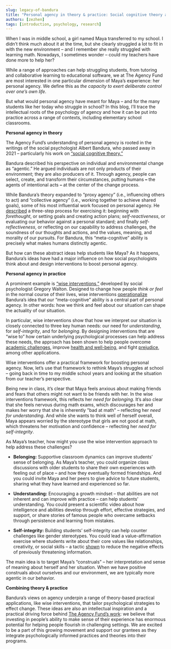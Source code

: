 ```yaml
---
slug: legacy-of-bandura
title: "Personal agency in theory & practice: Social cognitive theory and wise interventions"
authors: [zezhen]
tags: [introduction, psychology, research]
---
```


When I was in middle school, a girl named Maya transferred to my school. I didn’t think much about it at the time, but she clearly struggled a lot to fit in with the new environment – and I remember she really struggled with learning math. Nowadays, I sometimes wonder – could my teachers have done more to help her? 

While a range of approaches can help struggling students, from tutoring and collaborative learning to educational software, we at The Agency Fund are most interested in one particular dimension of Maya’s experience: her personal agency. We define this as *the capacity to exert deliberate control over one’s own life*.

But what would personal agency have meant for Maya – and for the many students like her today who struggle in school? In this blog, I’ll trace the intellectual roots of the psychology of agency and how it can be put into practice across a range of contexts, including elementary school classrooms.

**Personal agency in theory**

The Agency Fund’s understanding of personal agency is rooted in the writings of the social psychologist Albert Bandura, who passed away in 2021 – particularly his work on [“social cognitive theory.”](https://www.annualreviews.org/content/journals/10.1146/annurev.psych.52.1.1) 

Bandura described his perspective on individual and environmental change as “agentic.” He argued individuals are not only products of their environment; they are also producers of it. Through agency, people can select, create, and transform their circumstances, putting humans **–** the agents of intentional acts **–** at the center of the change process.

While Bandura’s theory expanded to “proxy agency” (i.e., influencing others to act) and “collective agency” (i.e., working together to achieve shared goals), some of his most influential work focused on personal agency. He [described](https://journals.sagepub.com/doi/full/10.1111/j.1745-6916.2006.00011.x?casa_token=EWOWJnfLFckAAAAA%3A-2E3XUBEid9P8GPceT-fhT35rqW8Jjc9KgB6-BU-jTKSstPaXSaIhXvQ6_-b6dwzvpGEjApwUy4) a three-step process for exercising it: beginning with *forethought*, or setting goals and creating action plans; *self-reactiveness*, or evaluating our behavior against a personal standard; and finally *self-reflectiveness*, or reflecting on our capability to address challenges, the soundness of our thoughts and actions, and the values, meaning, and morality of our pursuits. For Bandura, this “meta-cognitive” ability is precisely what makes humans distinctly agentic.

But how can these abstract ideas help students like Maya? As it happens, Bandura’s ideas have had a major influence on how social psychologists think about and design interventions to boost personal agency. 

**Personal agency in practice**

A prominent example is [“wise interventions,”](https://www.wiseinterventions.org/) developed by social psychologist Gregory Walton. Designed to change how people *think or feel* in the normal course of their lives, wise interventions [operationalize](https://pubmed.ncbi.nlm.nih.gov/30299141/) Bandura’s idea that our “meta-cognitive” ability is a central part of personal agency. In other words: how we think and feel about our situation can shape the actuality of our situation. 

In particular, wise interventions show that how we interpret our situation is closely connected to three key human needs: our need for *understanding*, for *self-integrity*, and for *belonging*. By designing interventions that are “wise to” how certain underlying psychological processes can help address these needs, the approach has been shown to help people overcome [academic challenges](https://www.wiseinterventions.org/posters/affirming-values-increased-academic-performance-belonging-at-school-and-likelihood-to-enroll-in-college-especially-among-low-performing-african-american-7th-grade-students-over-2-years), improve [health and well-being](https://www.wiseinterventions.org/posters/writing-about-most-traumatic-experience-and-ideal-future-self-decreased-illness-among-college-student-over-five-months), and fight [prejudice](https://www.wiseinterventions.org/posters/learning-about-immigrant-lives-and-cultures-increased-interest-among-young-children-in-interacting-with-immigrant-children-over-3-weeks-and-reduced-anxiety-among-american-children-over-10-weeks), among other applications. 

Wise interventions offer a practical framework for boosting personal agency. Now, let’s use that framework to rethink Maya’s struggles at school – going back in time to my middle school years and looking at the situation from our teacher’s perspective.

Being new in class, it’s clear that Maya feels anxious about making friends and fears that others might not want to be friends with her. In the wise interventions framework, this reflects her *need for belonging*. It’s also clear that she feels nervous during math exams, which discourages her and makes her worry that she is inherently "bad at math" – reflecting her *need for understanding*. And while she wants to think well of herself overall, Maya appears worried by the stereotype that girls are not good at math, which threatens her motivation and confidence – reflecting her *need for self-integrity*.

As Maya’s teacher, how might you use the wise intervention approach to help address these challenges?

* **Belonging:** Supportive classroom dynamics can improve students’ sense of belonging. As Maya’s teacher, you could organize class discussions with older students to share their own experiences with feeling out of place – and how they eventually formed friendships. And you could invite Maya and her peers to give advice to future students, sharing what they have learned and experienced so far.  
    
* **Understanding:** Encouraging a growth mindset – that abilities are not inherent and can improve with practice – can help students’ understanding. You could present a scientific video about how intelligence and abilities develop through effort, effective strategies, and support, or share stories of famous people who overcame setbacks through persistence and learning from mistakes.   
    
* **Self-integrity:** Building students’ self-integrity can help counter challenges like gender stereotypes. You could lead a value-affirmation exercise where students write about their core values like relationships, creativity, or social skills – a tactic [shown](https://spssi.onlinelibrary.wiley.com/doi/full/10.1111/josi.12415) to reduce the negative effects of previously threatening information.

The main idea is to target Maya’s “construals” – her interpretation and sense of meaning about herself and her situation. When we have positive construals about ourselves and our environment, we are typically more agentic in our behavior. 

**Combining theory & practice**

Bandura’s views on agency underpin a range of theory-based practical applications, like wise interventions, that tailor psychological strategies to effect change. These ideas are also an intellectual inspiration and a practical driving force behind [The Agency Fund’s work](https://www.agency.fund/post/on-agency-building-a-human-centered-approach-to-development): we believe that investing in people’s ability to make sense of their experience has enormous potential for helping people flourish in challenging settings. We are excited to be a part of this growing movement and support our grantees as they integrate psychologically informed practices and theories into their programs.